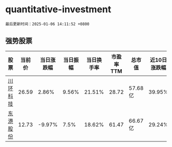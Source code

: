 # quantitative-investment

`最后更新时间：2025-01-06 14:11:52 +0800`

## 强势股票

|股票|当前价|当日涨跌幅|当日振幅|当日换手率|市盈率TTM|总市值|近10日涨跌幅|
|----|----|----|----|----|----|----|----|
|[川环科技](https://xueqiu.com/S/SZ300547)|26.59|2.86%|9.56%|21.51%|28.72|57.68亿|39.95%|
|[东港股份](https://xueqiu.com/S/SZ002117)|12.73|-9.97%|7.5%|18.62%|61.47|66.67亿|29.24%|

